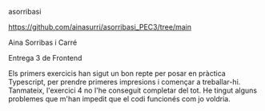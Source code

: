 asorribasi

https://github.com/ainasurri/asorribasi_PEC3/tree/main

Aina Sorribas i Carré

Entrega 3 de Frontend

Els primers exercicis han sigut un bon repte per posar en pràctica Typescript, per prendre primeres impresions i començar a treballar-hi. 
Tanmateix, l'exercici 4 no l'he conseguit completar del tot. He tingut alguns problemes que m'han impedit que el codi funcionés com jo voldria.